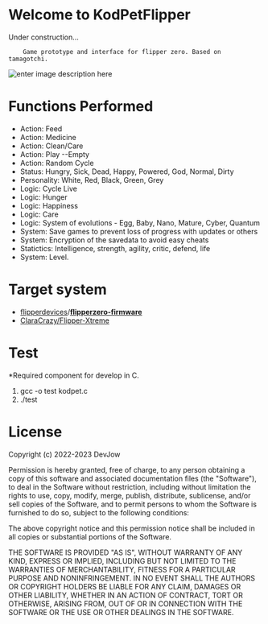 # Welcome to KodPetFlipper

 Under construction...

        Game prototype and interface for flipper zero. Based on tamagotchi.


![enter image description here](https://cdn.discordapp.com/attachments/1049264648404357130/1055834291038335056/IMG_0012.png)


# Functions Performed

- Action: Feed
- Action: Medicine
- Action: Clean/Care
- Action: Play --Empty
- Action: Random Cycle
- Status: Hungry, Sick, Dead, Happy, Powered, God, Normal, Dirty
- Personality: White, Red, Black, Green, Grey
- Logic: Cycle Live
- Logic: Hunger
- Logic: Happiness
- Logic: Care
- Logic: System of evolutions - Egg, Baby, Nano, Mature, Cyber, Quantum
- System: Save games to prevent loss of progress with updates or others
- System: Encryption of the savedata to avoid easy cheats
- Statictics: Intelligence, strength, agility, critic, defend, life
- System: Level.

# Target system

- [flipperdevices](https://github.com/flipperdevices)/**[flipperzero-firmware](https://github.com/flipperdevices/flipperzero-firmware)**
- [ClaraCrazy/Flipper-Xtreme](https://github.com/ClaraCrazy/Flipper-Xtreme)


# Test
*Required component for develop in C.

1. gcc -o test kodpet.c
2. ./test




# License

Copyright (c) 2022-2023 DevJow

Permission is hereby granted, free of charge, to any person obtaining
a copy of this software and associated documentation files (the
"Software"), to deal in the Software without restriction, including
without limitation the rights to use, copy, modify, merge, publish,
distribute, sublicense, and/or sell copies of the Software, and to
permit persons to whom the Software is furnished to do so, subject to
the following conditions:

The above copyright notice and this permission notice shall be
included in all copies or substantial portions of the Software.

THE SOFTWARE IS PROVIDED "AS IS", WITHOUT WARRANTY OF ANY KIND,
EXPRESS OR IMPLIED, INCLUDING BUT NOT LIMITED TO THE WARRANTIES OF
MERCHANTABILITY, FITNESS FOR A PARTICULAR PURPOSE AND
NONINFRINGEMENT. IN NO EVENT SHALL THE AUTHORS OR COPYRIGHT HOLDERS BE
LIABLE FOR ANY CLAIM, DAMAGES OR OTHER LIABILITY, WHETHER IN AN ACTION
OF CONTRACT, TORT OR OTHERWISE, ARISING FROM, OUT OF OR IN CONNECTION
WITH THE SOFTWARE OR THE USE OR OTHER DEALINGS IN THE SOFTWARE.
